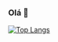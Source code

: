 ### Olá 👋


[![Top Langs](https://github-readme-stats.vercel.app/api/top-langs/?username=lucasdecardoso&theme=highcontrast&title_color=ffff00&custom_title=Linguagens%20Mais%20Utilizadas)](https://github.com/anuraghazra/github-readme-stats)


<!--

**lucasdecardoso/lucasdecardoso** is a ✨ _special_ ✨ repository because its `README.md` (this file) appears on your GitHub profile.

Here are some ideas to get you started:

- 🔭 I’m currently working on ...
- 🌱 I’m currently learning ...
- 👯 I’m looking to collaborate on ...
- 🤔 I’m looking for help with ...
- 💬 Ask me about ...
- 📫 How to reach me: ...
- 😄 Pronouns: ...
- ⚡ Fun fact: ...
-->
